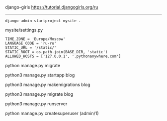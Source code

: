 django-girls https://tutorial.djangogirls.org/ru

----------------------------------

`django-admin startproject mysite .`

mysite/settings.py
``` 
TIME_ZONE = 'Europe/Moscow'
LANGUAGE_CODE = 'ru-ru'
STATIC_URL = '/static/'
STATIC_ROOT = os.path.join(BASE_DIR, 'static')
ALLOWED_HOSTS = ['127.0.0.1', '.pythonanywhere.com']
```
python manage.py migrate

python3 manage.py startapp blog

python3 manage.py makemigrations blog

python3 manage.py migrate blog

python3 manage.py runserver

python manage.py createsuperuser  (admin/1)
